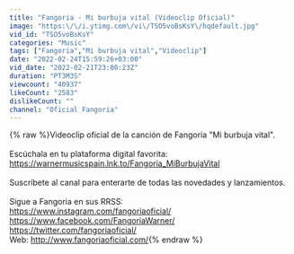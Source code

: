 ```yaml
---
title: "Fangoria - Mi burbuja vital (Videoclip Oficial)"
image: "https:\/\/i.ytimg.com\/vi\/TSO5voBsKsY\/hqdefault.jpg"
vid_id: "TSO5voBsKsY"
categories: "Music"
tags: ["Fangoria","Mi burbuja vital","Videoclip"]
date: "2022-02-24T15:59:26+03:00"
vid_date: "2022-02-21T23:00:23Z"
duration: "PT3M3S"
viewcount: "40937"
likeCount: "2583"
dislikeCount: ""
channel: "Oficial Fangoria"
---
```

{% raw %}Videoclip oficial de la canción de Fangoria &quot;Mi burbuja vital&quot;.<br /><br />Escúchala en tu plataforma digital favorita: <a rel="nofollow" target="blank" href="https://warnermusicspain.lnk.to/Fangoria_MiBurbujaVital">https://warnermusicspain.lnk.to/Fangoria_MiBurbujaVital</a><br /><br />Suscríbete al canal para enterarte de todas las novedades y lanzamientos.<br /><br />Sigue a Fangoria en sus RRSS: <br /><a rel="nofollow" target="blank" href="https://www.instagram.com/fangoriaoficial/">https://www.instagram.com/fangoriaoficial/</a><br /><a rel="nofollow" target="blank" href="https://www.facebook.com/FangoriaWarner/">https://www.facebook.com/FangoriaWarner/</a><br /><a rel="nofollow" target="blank" href="https://twitter.com/fangoriaoficial/">https://twitter.com/fangoriaoficial/</a><br />Web: <a rel="nofollow" target="blank" href="http://www.fangoriaoficial.com/">http://www.fangoriaoficial.com/</a>{% endraw %}
